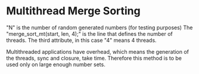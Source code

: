 # Multithread Merge Sorting

"N" is the number of random generated numbers (for testing purposes)
The "merge_sort_mt(start, len, 4);" is the line that defines the number of threads. The third attribute, in this case "4" means 4 threads.

Multithreaded applications have overhead, which means the generation of the threads, sync and closure, take time. Therefore this method is
to be used only on large enough number sets.
